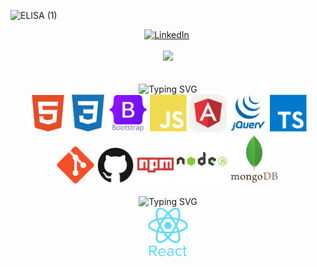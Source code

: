![ELISA (1)](https://github.com/eliisath/eliisath/assets/136271906/9eecf745-5f03-428f-85f0-964c027954ef)
<div id="header" align="center">
    <a href="https://www.linkedin.com/in/elisatoro/"><img src="https://img.shields.io/badge/linkedin-%230077B5.svg?&style=for-the-badge&logo=linkedin&logoColor=white" alt="LinkedIn" /></a>&nbsp;
<br>
<br>
    <img src="https://media.giphy.com/media/v1.Y2lkPTc5MGI3NjExMWY5eDN5bWVibmQ3dGc5a3puOTc1Z2hxamdoc3Vuand1dWo3YjBocCZlcD12MV9pbnRlcm5hbF9naWZfYnlfaWQmY3Q9Zw/CuuSHzuc0O166MRfjt/giphy.gif"
        width="250" />
</div>

<div align="center">
<br>
<br>
    <img src="https://readme-typing-svg.demolab.com?font=Fira+Code&weight=200&size=35&duration=4970&pause=996&color=BD8EA8&width=435&lines=Skills" alt="Typing SVG"/>
<br>
    <img src="https://github.com/devicons/devicon/blob/master/icons/html5/html5-plain.svg" title="HTML5" alt="HTML"
        width="60" height="60" />
    <img src="https://github.com/devicons/devicon/blob/master/icons/css3/css3-plain.svg" title="CSS3" alt="CSS"
        width="60" height="60" />
    <img src="https://github.com/devicons/devicon/blob/master/icons/bootstrap/bootstrap-original-wordmark.svg" title="Bootstrap"
        alt="Bootstrap" width="60" height="60" />
    <img src="https://github.com/devicons/devicon/blob/master/icons/javascript/javascript-plain.svg" title="JavaScript"
        alt="JavaScript" width="60" height="60" />
    <img src="https://github.com/tandpfun/skill-icons/blob/main/icons/Angular-Light.svg" title="Angular.Js"
        alt="Angular.Js" width="60" height="60" />
    <img src="https://github.com/devicons/devicon/blob/master/icons/jquery/jquery-plain-wordmark.svg" title="JQuery" alt="JQuery"
        width="60" height="60" />
    <img src="https://github.com/devicons/devicon/blob/master/icons/typescript/typescript-plain.svg" title="TypeScript"
        alt="TypeScript" width="60" height="60" />
    <img src="https://github.com/devicons/devicon/blob/master/icons/git/git-plain.svg" title="Git" alt="Git" width="60"
        height="60" />
    <img src="https://github.com/devicons/devicon/blob/master/icons/github/github-original.svg" title="GitHub"
        alt="GitHub" width="60" height="60" />
    <img src="https://github.com/devicons/devicon/blob/master/icons/npm/npm-original-wordmark.svg" title="NPM" alt="NPM"
        width="60" height="60" />
    <img src="https://github.com/devicons/devicon/blob/master/icons/nodejs/nodejs-original-wordmark.svg" title="Node.Js"
        alt="nodejs" width="80" height="80" />
    <img src="https://github.com/devicons/devicon/blob/master/icons/mongodb/mongodb-original-wordmark.svg"
        title="MongoDB" alt="MongoDB" width="80" height="80" />
<br>
<br>
    <img src="https://readme-typing-svg.demolab.com?font=Fira+Code&pause=1000&color=5E5283A7&width=435&lines=I%E2%80%99m+currently+learning" alt="Typing SVG"/> 
<br>
     <img src=https://github.com/devicons/devicon/blob/master/icons/react/react-original-wordmark.svg
        title="React.Js" alt="React.Js" width="80" height="80" />
</div>

